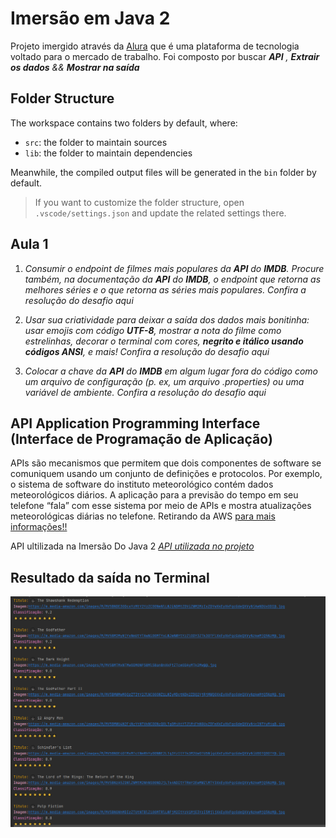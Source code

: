# Imersão em Java 2
Projeto imergido através da [Alura](https://www.alura.com.br/planos-cursos-online?gclid=Cj0KCQjww4-hBhCtARIsAC9gR3afm3VAR5PGWHB5AR6jVd_14wKCfHFkVoYXpn9VFUMPHvw_lw_jl4YaAhHJEALw_wcB) que é uma plataforma de tecnologia voltado para o mercado de trabalho.
Foi composto por buscar *__API__* *_,_* *__Extrair os dados__* *_&&_* *__Mostrar na saída__* 

## Folder Structure

The workspace contains two folders by default, where:

- `src`: the folder to maintain sources
- `lib`: the folder to maintain dependencies

Meanwhile, the compiled output files will be generated in the `bin` folder by default.

> If you want to customize the folder structure, open `.vscode/settings.json` and update the related settings there.

## Aula 1

1. *Consumir o endpoint de filmes mais populares da __API__ do __IMDB__. Procure também, na documentação da __API__ do __IMDB__, o endpoint que retorna as melhores séries e o que retorna as séries mais populares. Confira a resolução do desafio aqui*

2. *Usar sua criatividade para deixar a saída dos dados mais bonitinha: usar emojis com código __UTF-8__, mostrar a nota do filme como estrelinhas, decorar o terminal com cores, *__negrito e itálico usando códigos ANSI__*, e mais! Confira a resolução do desafio aqui*

3. *Colocar a chave da __API__ do __IMDB__ em algum lugar fora do código como um arquivo de configuração (p. ex, um arquivo .properties) ou uma variável de ambiente. Confira a resolução do desafio aqui*

##  API Application Programming Interface (Interface de Programação de Aplicação)
APIs são mecanismos que permitem que dois componentes de software se comuniquem usando um conjunto de definições e protocolos. Por exemplo, o sistema de software do instituto meteorológico contém dados meteorológicos diários. A aplicação para a previsão do tempo em seu telefone “fala” com esse sistema por meio de APIs e mostra atualizações meteorológicas diárias no telefone.
Retirando da <blockqoute>AWS</blockqoute>
[para mais informações!!](https://aws.amazon.com/pt/what-is/api/#:~:text=di%C3%A1rias%20no%20telefone.-,O%20que%20significa%20API%3F,de%20servi%C3%A7o%20entre%20duas%20aplica%C3%A7%C3%B5es.)

API ultilizada na Imersão Do Java 2
[_API utilizada no projeto_](https://raw.githubusercontent.com/lukadev08/lukadev08.github.io/main/apidata/imdbtop250moviesdata.json)

## Resultado da saída no Terminal 
![Rsultado dos Filmes](img.png)